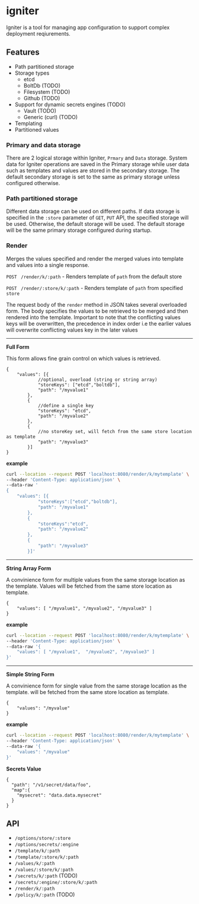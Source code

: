 # igniter

Igniter is a tool for managing app configuration to support complex deployment reqiurements.

## Features

- Path partitioned storage
- Storage types
    - etcd
    - BoltDb (TODO)
    - Filesystem (TODO)
    - Github (TODO)
- Support for dynamic secrets engines (TODO)
    - Vault (TODO)
    - Generic (curl) (TODO)
- Templating
- Partitioned values

### Primary and data storage
There are 2 logical storage within Igniter, `Prmary` and `Data` storage. System data for Igniter operations are saved in the Primary storage while user data such as templates and values are stored in the secondary storage. The default secondary storage is set to the same as primary storage unless configured otherwise.

### Path partitioned storage
Different data storage can be used on different paths. If data storage is specified in the `:store` parameter of `GET`, `PUT` API, the specified storage will be used. Otherwise, the default storage will be used. The default storage will be the same primary storage configured during startup.

### Render

Merges the values specified and render the merged values into template and values into a single response.

`POST ` `/render/k/:path` - Renders template of `path` from the default store

`POST ` `/render/:store/k/:path` - Renders template of `path` from specified `store`

The request body of the `render` method in JSON takes several overloaded form. The body specifies the values to be retrieved to be merged and then rendered into the template. Important to note that the conflicting values keys will be overwritten, the precedence in index order i.e the earlier values will overwrite conflicting values key in the later values

---
**Full Form**

This form allows fine grain control on which values is retrieved.
```jsonc
{
    "values": [{
            //optional, overload (string or string array)
            "storeKeys": ["etcd","boltdb"],
            "path": "/myvalue1"
        },
        {
            //define a single key
            "storeKeys": "etcd",
            "path": "/myvalue2"
        },
        {
            //no storeKey set, will fetch from the same store location as template
            "path": "/myvalue3"
        }]
}
```

**example**
```bash
curl --location --request POST 'localhost:8080/render/k/mytemplate' \
--header 'Content-Type: application/json' \
--data-raw '
{
    "values": [{
            "storeKeys":["etcd","boltdb"],
            "path": "/myvalue1"
        },
        {
            "storeKeys":"etcd",
            "path": "/myvalue2"
        },
        {
            "path": "/myvalue3"
        }]'
```

---

**String Array Form**

A convinience form for multiple values from the same storage location as the template. Values will be fetched from the same store location as template.
```jsonc
{
    "values": [ "/myvalue1", "/myvalue2", "/myvalue3" ]
}
```

**example**
```bash
curl --location --request POST 'localhost:8080/render/k/mytemplate' \
--header 'Content-Type: application/json' \
--data-raw '{
    "values": [ "/myvalue1",  "/myvalue2", "/myvalue3" ]
}'
```
---
**Simple String Form**

A convinience form for single value from the same storage location as the template. will be fetched from the same store location as template.
```jsonc
{
    "values": "/myvalue"
}
```

**example**
```bash
curl --location --request POST 'localhost:8080/render/k/mytemplate' \
--header 'Content-Type: application/json' \
--data-raw '{
    "values": "/myvalue"
}'
```

**Secrets Value**
```jsonc
{
  "path": "/v1/secret/data/foo",
  "map":{
    "mysecret": "data.data.mysecret"
  }
}
```

## API
- `/options/store/:store`
- `/options/secrets/:engine`
- `/template/k/:path`
- `/template/:store/k/:path`
- `/values/k/:path`
- `/values/:store/k/:path`
- `/secrets/k/:path` (TODO)
- `/secrets/:engine/:store/k/:path`
- `/render/k/:path`
- `/policy/k/:path` (TODO)